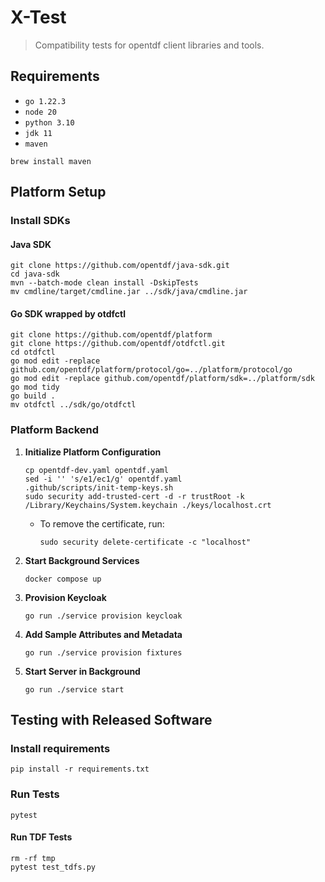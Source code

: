 # X-Test

> Compatibility tests for opentdf client libraries and tools.

## Requirements

- `go 1.22.3`
- `node 20`
- `python 3.10`
- `jdk 11`
- `maven`

```shell
brew install maven
```

## Platform Setup

### Install SDKs

#### Java SDK

```shell
git clone https://github.com/opentdf/java-sdk.git
cd java-sdk
mvn --batch-mode clean install -DskipTests
mv cmdline/target/cmdline.jar ../sdk/java/cmdline.jar
```

#### Go SDK wrapped by otdfctl

```shell
git clone https://github.com/opentdf/platform
git clone https://github.com/opentdf/otdfctl.git
cd otdfctl
go mod edit -replace github.com/opentdf/platform/protocol/go=../platform/protocol/go
go mod edit -replace github.com/opentdf/platform/sdk=../platform/sdk
go mod tidy
go build .
mv otdfctl ../sdk/go/otdfctl
```

### Platform Backend

1. **Initialize Platform Configuration**
   ```shell
   cp opentdf-dev.yaml opentdf.yaml
   sed -i '' 's/e1/ec1/g' opentdf.yaml
   .github/scripts/init-temp-keys.sh
   sudo security add-trusted-cert -d -r trustRoot -k /Library/Keychains/System.keychain ./keys/localhost.crt
   ```
   - To remove the certificate, run:
     ```shell
     sudo security delete-certificate -c "localhost"
     ```
2. **Start Background Services**
   ```shell
   docker compose up
   ```
3. **Provision Keycloak**
   ```shell
   go run ./service provision keycloak
   ```
4. **Add Sample Attributes and Metadata**
   ```shell
   go run ./service provision fixtures
   ```
5. **Start Server in Background**
   ```shell
   go run ./service start
   ```

## Testing with Released Software

### Install requirements

```shell
pip install -r requirements.txt
```

### Run Tests

```shell
pytest
```

#### Run TDF Tests

```shell
rm -rf tmp
pytest test_tdfs.py
```
